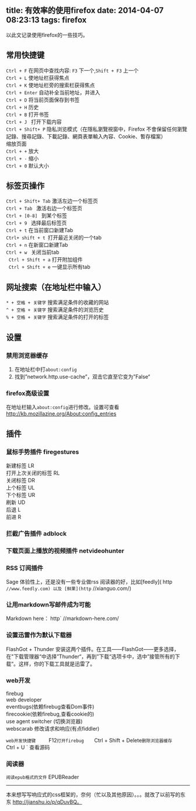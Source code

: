 title: 有效率的使用firefox
date: 2014-04-07 08:23:13
tags: firefox
---
以此文记录使用firefox的一些技巧。
<!-- more -->
## 常用快捷键
`Ctrl + F` 在网页中查找内容: `F3` 下一个,`Shift + F3` 上一个    
`Ctrl + L` 使地址栏获得焦点        
`Ctrl + K` 使地址栏旁的搜索栏获得焦点    
`Ctrl + Enter`  自动补全当前地址，并进入    
`Ctrl + D`  将当前页面保存到书签    
`Ctrl + H`  历史    
`Ctrl + B`  打开书签    
`Ctrl + J `  打开下载内容    
`Ctrl + Shift+ P` 隐私浏览模式（在隱私瀏覽視窗中，Firefox 不會保留任何瀏覽記錄、搜尋記錄、下載記錄、網頁表單輸入內容、Cookie、暫存檔案）        
缩放页面    
`Ctrl + +` 放大        
`Ctrl + -` 缩小    
`Ctrl + 0` 默认大小    


## 标签页操作
`Ctrl + Shift+ Tab` 激活左边一个标签页    
`Ctrl + Tab ` 激活右边一个标签页    
`Ctrl + [0-8] `  到某个标签    
`Ctrl + 9 ` 选择最后标签页      
`Ctrl + t`  在当前窗口新建Tab    
`Ctrl+ shift + t `打开最近关闭的一个tab    
`Ctrl + n`  在新窗口新建Tab    
`Ctrl + w `  关闭当前tab     
` Ctrl + Shift + a` 打开附加组件    
` Ctrl + Shift + e` 一键显示所有tab    



## 网址搜索（在地址栏中输入）
`* + 空格 + 关键字` 搜索满足条件的收藏的网站         
`^ + 空格 + 关键字` 搜索满足条件的浏览历史        
`% + 空格 + 关键字` 搜索满足条件的打开的标签        

## 设置

### 禁用浏览器缓存
1.  在地址栏中打`about:config`   
2. 找到”network.http.use-cache”，双击它直至它变为”False“


### firefox高级设置
在地址栏输入`about:config`进行修改。设置可查看 http://kb.mozillazine.org/About:config_entries

## 插件

### 鼠标手势插件 firegestures
新建标签 LR    
打开上次关闭的标签 RL    
关闭标签 DR    
上个标签 UL    
下个标签 UR    
刷新 UD    
后退 L    
前进 R    

### 拦截广告插件 adblock     

### 下载页面上播放的视频插件 netvideohunter 

### RSS 订阅插件
Sage  体验性上，还是没有一些专业做rss 阅读器的好，比如[feedly]( http` //www.feedly.com) 以及 [鲜果](http` //xianguo.com/)

### 让用markdown写邮件成为可能
Markdown here： http` //markdown-here.com/

### 设置迅雷作为默认下载器
FlashGot + Thunder 安装这两个插件。在工具——FlashGot——更多选择，在"下载管理器“中选择”Thunder“，再到”下载“选项卡中，选中”接管所有的下载“。这样，你的下载工具就是迅雷了。 


### web开发
firebug    
web developer    
eventbugs(依赖firebug查看Dom事件)    
firecookie(依赖firebug,查看cookie的)    
use agent switcher (切换浏览器)    
webscarab 修改请求和响应(有点fiddler)    

`web开发快捷键    
    `F12` 打开firebug    
    `Ctrl + Shift + Delete` 删除浏览器缓存    
    `Ctrl + U `  查看源码    

### 阅读器
`阅读epub格式的文件`  EPUBReader 

****

本来想写写响应式的css框架的，奈何（忙以及其他原因）。。。就改了以前写的东东 http://jianshu.io/p/qDuvBQ。












 